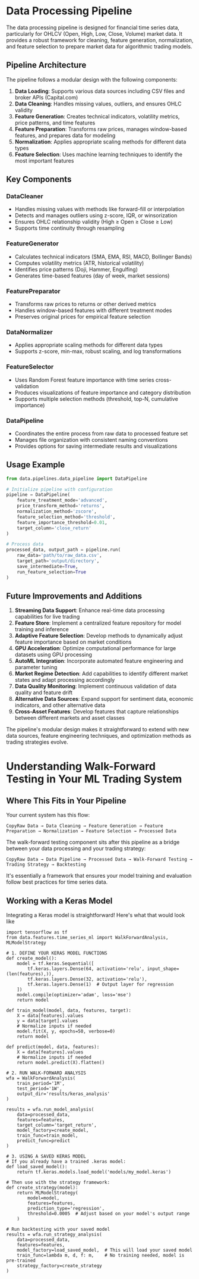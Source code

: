 # Data Processing Pipeline

The data processing pipeline is designed for financial time series data, particularly for OHLCV (Open, High, Low, Close, Volume) market data. It provides a robust framework for cleaning, feature generation, normalization, and feature selection to prepare market data for algorithmic trading models.

## Pipeline Architecture

The pipeline follows a modular design with the following components:

1. **Data Loading**: Supports various data sources including CSV files and broker APIs (Capital.com)
2. **Data Cleaning**: Handles missing values, outliers, and ensures OHLC validity
3. **Feature Generation**: Creates technical indicators, volatility metrics, price patterns, and time features
4. **Feature Preparation**: Transforms raw prices, manages window-based features, and prepares data for modeling
5. **Normalization**: Applies appropriate scaling methods for different data types
6. **Feature Selection**: Uses machine learning techniques to identify the most important features

## Key Components

### DataCleaner
- Handles missing values with methods like forward-fill or interpolation
- Detects and manages outliers using z-score, IQR, or winsorization
- Ensures OHLC relationship validity (High ≥ Open ≥ Close ≥ Low)
- Supports time continuity through resampling

### FeatureGenerator
- Calculates technical indicators (SMA, EMA, RSI, MACD, Bollinger Bands)
- Computes volatility metrics (ATR, historical volatility)
- Identifies price patterns (Doji, Hammer, Engulfing)
- Generates time-based features (day of week, market sessions)

### FeaturePreparator
- Transforms raw prices to returns or other derived metrics
- Handles window-based features with different treatment modes
- Preserves original prices for empirical feature selection

### DataNormalizer
- Applies appropriate scaling methods for different data types
- Supports z-score, min-max, robust scaling, and log transformations

### FeatureSelector
- Uses Random Forest feature importance with time series cross-validation
- Produces visualizations of feature importance and category distribution
- Supports multiple selection methods (threshold, top-N, cumulative importance)

### DataPipeline
- Coordinates the entire process from raw data to processed feature set
- Manages file organization with consistent naming conventions
- Provides options for saving intermediate results and visualizations

## Usage Example

```python
from data.pipelines.data_pipeline import DataPipeline

# Initialize pipeline with configuration
pipeline = DataPipeline(
    feature_treatment_mode='advanced',
    price_transform_method='returns',
    normalization_method='zscore',
    feature_selection_method='threshold',
    feature_importance_threshold=0.01,
    target_column='close_return'
)

# Process data
processed_data, output_path = pipeline.run(
    raw_data='path/to/raw_data.csv',
    target_path='output/directory',
    save_intermediate=True,
    run_feature_selection=True
)
```

## Future Improvements and Additions

1. **Streaming Data Support**: Enhance real-time data processing capabilities for live trading
2. **Feature Store**: Implement a centralized feature repository for model training and inference
3. **Adaptive Feature Selection**: Develop methods to dynamically adjust feature importance based on market conditions
4. **GPU Acceleration**: Optimize computational performance for large datasets using GPU processing
5. **AutoML Integration**: Incorporate automated feature engineering and parameter tuning
6. **Market Regime Detection**: Add capabilities to identify different market states and adapt processing accordingly
7. **Data Quality Monitoring**: Implement continuous validation of data quality and feature drift
8. **Alternative Data Sources**: Expand support for sentiment data, economic indicators, and other alternative data
9. **Cross-Asset Features**: Develop features that capture relationships between different markets and asset classes

The pipeline's modular design makes it straightforward to extend with new data sources, feature engineering techniques, and optimization methods as trading strategies evolve.

# Understanding Walk-Forward Testing in Your ML Trading System
## Where This Fits in Your Pipeline
Your current system has this flow:
```
CopyRaw Data → Data Cleaning → Feature Generation → Feature Preparation → Normalization → Feature Selection → Processed Data
```
The walk-forward testing component sits after this pipeline as a bridge between your data processing and your trading strategy:
```
CopyRaw Data → Data Pipeline → Processed Data → Walk-Forward Testing → Trading Strategy → Backtesting
```
It's essentially a framework that ensures your model training and evaluation follow best practices for time series data.

## Working with a Keras Model
Integrating a Keras model is straightforward! Here's what that would look like
```
import tensorflow as tf
from data.features.time_series_ml import WalkForwardAnalysis, MLModelStrategy

# 1. DEFINE YOUR KERAS MODEL FUNCTIONS
def create_model():
    model = tf.keras.Sequential([
        tf.keras.layers.Dense(64, activation='relu', input_shape=(len(features),)),
        tf.keras.layers.Dense(32, activation='relu'),
        tf.keras.layers.Dense(1)  # Output layer for regression
    ])
    model.compile(optimizer='adam', loss='mse')
    return model

def train_model(model, data, features, target):
    X = data[features].values
    y = data[target].values
    # Normalize inputs if needed
    model.fit(X, y, epochs=50, verbose=0)
    return model

def predict(model, data, features):
    X = data[features].values
    # Normalize inputs if needed
    return model.predict(X).flatten()

# 2. RUN WALK-FORWARD ANALYSIS
wfa = WalkForwardAnalysis(
    train_period='1M',
    test_period='1W',
    output_dir='results/keras_analysis'
)

results = wfa.run_model_analysis(
    data=processed_data,
    features=features,
    target_column='target_return',
    model_factory=create_model,
    train_func=train_model,
    predict_func=predict
)

# 3. USING A SAVED KERAS MODEL
# If you already have a trained .keras model:
def load_saved_model():
    return tf.keras.models.load_model('models/my_model.keras')

# Then use with the strategy framework:
def create_strategy(model):
    return MLModelStrategy(
        model=model,
        features=features,
        prediction_type='regression',
        threshold=0.0005  # Adjust based on your model's output range
    )

# Run backtesting with your saved model
results = wfa.run_strategy_analysis(
    data=processed_data,
    features=features,
    model_factory=load_saved_model,  # This will load your saved model
    train_func=lambda m, d, f: m,    # No training needed, model is pre-trained
    strategy_factory=create_strategy
)
```